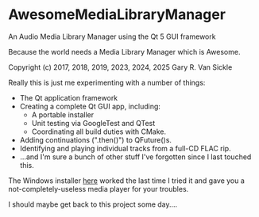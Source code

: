 # AwesomeMediaLibraryManager
An Audio Media Library Manager using the Qt 5 GUI framework

Because the world needs a Media Library Manager which is Awesome.

Copyright (c) 2017, 2018, 2019, 2023, 2024, 2025 Gary R. Van Sickle

Really this is just me experimenting with a number of things:
- The Qt application framework
- Creating a complete Qt GUI app, including:
  - A portable installer
  - Unit testing via GoogleTest and QTest
  - Coordinating all build duties with CMake.
- Adding continuations (".then()") to QFuture()s.
- Identifying and playing individual tracks from a full-CD FLAC rip.
- ...and I'm sure a bunch of other stuff I've forgotten since I last touched this.

The Windows installer [here](https://github.com/gvansickle/AwesomeMediaLibraryManager/releases/tag/0.0.1.1) worked the last time I tried it and gave you a not-completely-useless media player for your troubles.

I should maybe get back to this project some day....
